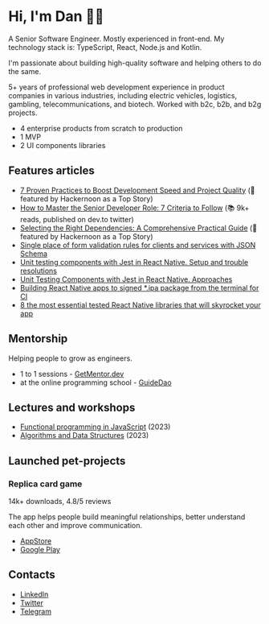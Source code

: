 # Hi, I'm Dan 👋🏻

A Senior Software Engineer. Mostly experienced in front-end.
My technology stack is: TypeScript, React, Node.js and Kotlin.

I'm passionate about building high-quality software and helping others to do the same. 

5+ years of professional web development experience in product companies in various industries, including electric vehicles, 
logistics, gambling, telecommunications, and biotech. Worked with b2c, b2b, and b2g projects.

- 4 enterprise products from scratch to production
- 1 MVP
- 2 UI components libraries

## Features articles

- [7 Proven Practices to Boost Development Speed and Project Quality](https://hackernoon.com/7-proven-practices-to-boost-development-speed-and-project-quality) (🌱 featured by Hackernoon as a Top Story)
- [How to Master the Senior Developer Role: 7 Criteria to Follow](https://dev.to/dsitdikov/how-to-master-the-senior-developer-role-7-criteria-to-follow-4hp3) (📚 9k+ reads, published on dev.to twitter)
- [Selecting the Right Dependencies: A Comprehensive Practical Guide](https://hackernoon.com/selecting-the-right-dependencies-a-comprehensive-practical-guide) (🌱 featured by Hackernoon as a Top Story)
- [Single place of form validation rules for clients and services with JSON Schema](https://dev.to/dsitdikov/single-place-of-form-validation-rules-for-clients-and-services-with-json-schema-i1g)
- [Unit testing components with Jest in React Native. Setup and trouble resolutions](https://medium.com/@dsitdikov/unit-testing-components-with-jest-in-react-native-setup-and-trouble-resolutions-ad2d2e3f909d)
- [Unit Testing Components with Jest in React Native. Approaches](https://medium.com/@dsitdikov/unit-testing-components-with-jest-in-react-native-approaches-cd4e6557718e)
- [Building React Native apps to signed *.ipa package from the terminal for CI](https://medium.com/@dsitdikov/building-react-native-apps-to-signed-ipa-package-from-the-terminal-for-ci-362e2bbd5e97)
- [8 the most essential tested React Native libraries that will skyrocket your app](https://medium.com/@dsitdikov/8-the-most-essential-tested-react-native-libraries-that-will-skyrocket-your-app-cc19973cc2cb)

## Mentorship

Helping people to grow as engineers.

- 1 to 1 sessions - [GetMentor.dev](https://getmentor.dev/mentor/daniil-sitdikov-1781)
- at the online programming school - [GuideDao](https://www.guidedao.xyz)

## Lectures and workshops

- [Functional programming in JavaScript](https://www.youtube.com/watch?v=X-B0voOTY5Q) (2023)
- [Algorithms and Data Structures](https://www.youtube.com/watch?v=-g0jvmgMTII) (2023)

## Launched pet-projects

### Replica card game

14k+ downloads, 4.8/5 reviews

The app helps people build meaningful relationships, better understand each other and improve communication.

- [AppStore](https://apps.apple.com/ru/app/%D1%80%D0%B5%D0%BF%D0%BB%D0%B8%D0%BA%D0%B0-%D0%B2%D0%BE%D0%BF%D1%80%D0%BE%D1%81%D1%8B-%D0%B4%D0%BB%D1%8F-%D0%B1%D0%B5%D1%81%D0%B5%D0%B4%D1%8B/id1597619469)
- [Google Play](https://play.google.com/store/apps/details?id=tech.sitdikov.replicacards)

## Contacts

- [LinkedIn](https://www.linkedin.com/in/dsitdikov/)
- [Twitter](https://twitter.com/dstdkv)
- [Telegram](https://t.me/dsitdikov)
